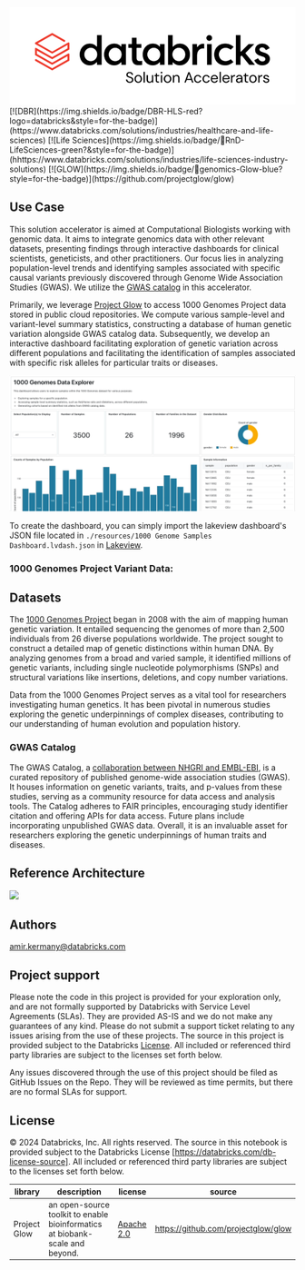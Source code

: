 <img src=https://raw.githubusercontent.com/databricks-industry-solutions/.github/main/profile/solacc_logo.png width="600px">
[![DBR](https://img.shields.io/badge/DBR-HLS-red?logo=databricks&style=for-the-badge)](https://www.databricks.com/solutions/industries/healthcare-and-life-sciences)
[![Life Sciences](https://img.shields.io/badge/🔬RnD-LifeSciences-green?&style=for-the-badge)](hhttps://www.databricks.com/solutions/industries/life-sciences-industry-solutions)
[![GLOW](https://img.shields.io/badge/🧬genomics-Glow-blue?style=for-the-badge)](https://github.com/projectglow/glow)

## Use Case
This solution accelerator is aimed at Computational Biologists working with genomic data. It aims to integrate genomics data with other relevant datasets, presenting findings through interactive dashboards for clinical scientists, geneticists, and other practitioners. Our focus lies in analyzing population-level trends and identifying samples associated with specific causal variants previously discovered through Genome Wide Association Studies (GWAS). We utilize the [GWAS catalog](https://www.ebi.ac.uk/gwas/) in this accelerator.

Primarily, we leverage [Project Glow](https://github.com/projectglow/glow) to access 1000 Genomes Project data stored in public cloud repositories. We compute various sample-level and variant-level summary statistics, constructing a database of human genetic variation alongside GWAS catalog data. Subsequently, we develop an interactive dashboard facilitating exploration of genetic variation across different populations and facilitating the identification of samples associated with specific risk alleles for particular traits or diseases.

![](https://github.com/databricks-industry-solutions/db-omics/blob/53a78f42b9bb679c20094b62cd67c160b71c64e0/images/1KGDash.gif)

To create the dashboard, you can simply import the lakeview dashboard's JSON file located in `./resources/1000 Genome Samples Dashboard.lvdash.json` in [Lakeview](https://docs.databricks.com/en/dashboards/lakeview.html).

### 1000 Genomes Project Variant Data: 

## Datasets

The [1000 Genomes Project](https://www.internationalgenome.org/) began in 2008 with the aim of mapping human genetic variation. It entailed sequencing the genomes of more than 2,500 individuals from 26 diverse populations worldwide.
The project sought to construct a detailed map of genetic distinctions within human DNA. By analyzing genomes from a broad and varied sample, it identified millions of genetic variants, including single nucleotide polymorphisms (SNPs) and structural variations like insertions, deletions, and copy number variations.

Data from the 1000 Genomes Project serves as a vital tool for researchers investigating human genetics. It has been pivotal in numerous studies exploring the genetic underpinnings of complex diseases, contributing to our understanding of human evolution and population history.

### GWAS Catalog
The GWAS Catalog, a [collaboration between NHGRI and EMBL-EBI](https://www.ncbi.nlm.nih.gov/pmc/articles/PMC6323933/), is a curated repository of published genome-wide association studies (GWAS). It houses information on genetic variants, traits, and p-values from these studies, serving as a community resource for data access and analysis tools. The Catalog adheres to FAIR principles, encouraging study identifier citation and offering APIs for data access. Future plans include incorporating unpublished GWAS data. Overall, it is an invaluable asset for researchers exploring the genetic underpinnings of human traits and diseases.

## Reference Architecture
[![](https://mermaid.ink/img/pako:eNp1Ustu2zAQ_JUFc0kBp0hkB611KKAHbRRIL1XrHsiioCUqIiKRAkUlNYJ8S4-55OP6CV1Ril0HyYVYDmdnd5Z7T3JTSBKSayvaCq6-ct312_GSrS-A0fjzT65j9i3bhNCJpq0lKF0aBJMRXP-IMqiU6xCSujgSCIBlc8QjtklWIeSVDYJn2hFxDiwVTmytym8Gof-eFsC-a-V2kCChNteDHJydwd8_j0-wrs0dcK5RHlphO2nx6RNEEfO1fhXl0L3H4pi96N_DScK8Ayu7vvYmokH-oD6Q0nTK5UNrTSPsDjon3qJTym6FVUK7V_gvZ3QJ7ErcyFsl7ya190PF082oAPR3WxuLxlALUtFVWyNs8Q5txRMVrST7ME33IaX70BfFA_zc3Q6nMHxvqeo6PEkTek6DAx68gc8nfPnx4jyIZrnBvsKT1XL1YbWAA20x0SilKV0e8MsjHBPIjDTSNkIVuID36A44cZVsJCchhoUsBX4JJ1w_ILVvC-EkLZQzloTO9nJGRO9MttP5833kpErgcBsSlqLuEJU-58u46H7fH_4B3jD-IQ?type=png)](https://mermaid.live/edit#pako:eNp1Ustu2zAQ_JUFc0kBp0hkB611KKAHbRRIL1XrHsiioCUqIiKRAkUlNYJ8S4-55OP6CV1Ril0HyYVYDmdnd5Z7T3JTSBKSayvaCq6-ct312_GSrS-A0fjzT65j9i3bhNCJpq0lKF0aBJMRXP-IMqiU6xCSujgSCIBlc8QjtklWIeSVDYJn2hFxDiwVTmytym8Gof-eFsC-a-V2kCChNteDHJydwd8_j0-wrs0dcK5RHlphO2nx6RNEEfO1fhXl0L3H4pi96N_DScK8Ayu7vvYmokH-oD6Q0nTK5UNrTSPsDjon3qJTym6FVUK7V_gvZ3QJ7ErcyFsl7ya190PF082oAPR3WxuLxlALUtFVWyNs8Q5txRMVrST7ME33IaX70BfFA_zc3Q6nMHxvqeo6PEkTek6DAx68gc8nfPnx4jyIZrnBvsKT1XL1YbWAA20x0SilKV0e8MsjHBPIjDTSNkIVuID36A44cZVsJCchhoUsBX4JJ1w_ILVvC-EkLZQzloTO9nJGRO9MttP5833kpErgcBsSlqLuEJU-58u46H7fH_4B3jD-IQ)

## Authors
<amir.kermany@databricks.com>

## Project support 

Please note the code in this project is provided for your exploration only, and are not formally supported by Databricks with Service Level Agreements (SLAs). They are provided AS-IS and we do not make any guarantees of any kind. Please do not submit a support ticket relating to any issues arising from the use of these projects. The source in this project is provided subject to the Databricks [License](./LICENSE.md). All included or referenced third party libraries are subject to the licenses set forth below.

Any issues discovered through the use of this project should be filed as GitHub Issues on the Repo. They will be reviewed as time permits, but there are no formal SLAs for support. 

## License

&copy; 2024 Databricks, Inc. All rights reserved. The source in this notebook is provided subject to the Databricks License [https://databricks.com/db-license-source].  All included or referenced third party libraries are subject to the licenses set forth below.

| library                                | description             | license    | source                                              |
|----------------------------------------|-------------------------|------------|-----------------------------------------------------|
  Project Glow                           | an open-source toolkit to enable bioinformatics at biobank-scale and beyond.|[Apache 2.0](https://github.com/projectglow/glow/blob/main/LICENSE.txt) | https://github.com/projectglow/glow
